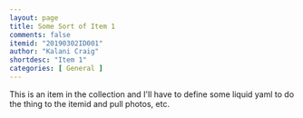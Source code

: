 ```yaml
---
layout: page
title: Some Sort of Item 1
comments: false
itemid: "20190302ID001"
author: "Kalani Craig"
shortdesc: "Item 1"
categories: [ General ]
---
```


This is an item in the collection and I'll have to define some liquid yaml to do the thing to the itemid and pull photos, etc.